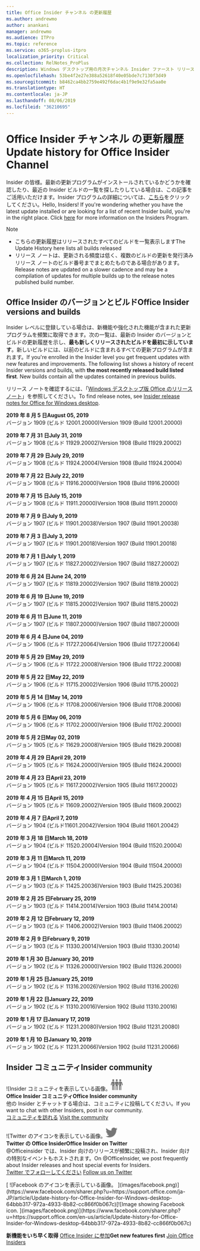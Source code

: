 ```yaml
---
title: Office Insider チャンネル の更新履歴
ms.author: andrewmo
author: anankani
manager: andrewmo
ms.audience: ITPro
ms.topic: reference
ms.service: o365-proplus-itpro
localization_priority: Critical
ms.collection: RelNotes_ProPlus
description: Windows デスクトップ用の月次チャンネル Insider ファースト リリースの更新履歴を Insider の皆様に提供します。
ms.openlocfilehash: 53be4f2e27e388a52618f40e05bde7c7130f3d49
ms.sourcegitcommit: b8462ca4bb2759e492f6dac4b1f9e9e32fa5aa0e
ms.translationtype: HT
ms.contentlocale: ja-JP
ms.lasthandoff: 08/06/2019
ms.locfileid: "36210695"
---
```

# <a name="update-history-for-office-insider-channel"></a><span data-ttu-id="8d73a-103">Office Insider チャンネル の更新履歴</span><span class="sxs-lookup"><span data-stu-id="8d73a-103">Update history for Office Insider Channel</span></span>

<span data-ttu-id="8d73a-p101">Insider の皆様。最新の更新プログラムがインストールされているかどうかを確認したり、最近の Insider ビルドの一覧を探したりしている場合は、この記事をご活用いただけます。Insider プログラムの詳細については、[こちら](https://insider.office.com/)をクリックしてください。</span><span class="sxs-lookup"><span data-stu-id="8d73a-p101">Hello, Insiders! If you're wondering whether you have the latest update installed or are looking for a list of recent Insider build, you're in the right place. Click [here](https://insider.office.com/) for more information on the Insiders Program.</span></span>

> [!NOTE]
> - <span data-ttu-id="8d73a-107">こちらの更新履歴はリリースされたすべてのビルドを一覧表示します</span><span class="sxs-lookup"><span data-stu-id="8d73a-107">The Update History here lists all builds released</span></span>
> - <span data-ttu-id="8d73a-108">リリース ノートは、更新される頻度は低く、複数のビルドの更新を発行済みリリース ノートのビルド番号までまとめたものである場合があります。</span><span class="sxs-lookup"><span data-stu-id="8d73a-108">Release notes are updated on a slower cadence and may be a compilation of updates for multiple builds up to the release notes published build number.</span></span>



## <a name="office-insider-versions-and-builds"></a><span data-ttu-id="8d73a-109">Office Insider のバージョンとビルド</span><span class="sxs-lookup"><span data-stu-id="8d73a-109">Office Insider versions and builds</span></span>

<span data-ttu-id="8d73a-p102">Insider レベルに登録している場合は、新機能や強化された機能が含まれた更新プログラムを頻繁に取得できます。次の一覧は、最新の Insider のバージョンとビルドの更新履歴を示し、**最も新しくリリースされたビルドを最初に示しています**。新しいビルドには、以前のビルドに含まれるすべての更新プログラムが含まれます。</span><span class="sxs-lookup"><span data-stu-id="8d73a-p102">If you're enrolled in the Insider level you get frequent updates with new features and improvements. The following list shows a history of recent Insider versions and builds, with **the most recently released build listed first**. New builds contain all the updates contained in previous builds.</span></span> 

<span data-ttu-id="8d73a-113">リリース ノートを確認するには、「[Windows デスクトップ版 Office のリリース ノート](https://docs.microsoft.com/ja-JP/OfficeUpdates/release-notes-office-insider)」を参照してください。</span><span class="sxs-lookup"><span data-stu-id="8d73a-113">To find release notes, see [Insider release notes for Office for Windows desktop](https://docs.microsoft.com/en-us/OfficeUpdates/release-notes-office-insider).</span></span>

[//]: # (削除禁止)

<span data-ttu-id="8d73a-115">**2019 年 8 月 5 日**</span><span class="sxs-lookup"><span data-stu-id="8d73a-115">**August 05, 2019**</span></span><br/>
<span data-ttu-id="8d73a-116">バージョン 1909 (ビルド 12001.20000)</span><span class="sxs-lookup"><span data-stu-id="8d73a-116">Version 1909 (Build 12001.20000)</span></span><br/>

<span data-ttu-id="8d73a-117">**2019 年 7 月 31 日**</span><span class="sxs-lookup"><span data-stu-id="8d73a-117">**July 31, 2019**</span></span><br/>
<span data-ttu-id="8d73a-118">バージョン 1908 (ビルド 11929.20002)</span><span class="sxs-lookup"><span data-stu-id="8d73a-118">Version 1908 (Build 11929.20002)</span></span><br/>

<span data-ttu-id="8d73a-119">**2019 年 7 月 29 日**</span><span class="sxs-lookup"><span data-stu-id="8d73a-119">**July 29, 2019**</span></span><br/>
<span data-ttu-id="8d73a-120">バージョン 1908 (ビルド 11924.20004)</span><span class="sxs-lookup"><span data-stu-id="8d73a-120">Version 1908 (Build 11924.20004)</span></span><br/>

<span data-ttu-id="8d73a-121">**2019 年 7 月 22 日**</span><span class="sxs-lookup"><span data-stu-id="8d73a-121">**July 22, 2019**</span></span><br/>
<span data-ttu-id="8d73a-122">バージョン 1908 (ビルド 11916.20000)</span><span class="sxs-lookup"><span data-stu-id="8d73a-122">Version 1908 (Build 11916.20000)</span></span><br/>

<span data-ttu-id="8d73a-123">**2019 年 7 月 15 日**</span><span class="sxs-lookup"><span data-stu-id="8d73a-123">**July 15, 2019**</span></span><br/>
<span data-ttu-id="8d73a-124">バージョン 1908 (ビルド 11911.20000)</span><span class="sxs-lookup"><span data-stu-id="8d73a-124">Version 1908 (Build 11911.20000)</span></span><br/>

<span data-ttu-id="8d73a-125">**2019 年 7 月 9 日**</span><span class="sxs-lookup"><span data-stu-id="8d73a-125">**July 9, 2019**</span></span><br/>
<span data-ttu-id="8d73a-126">バージョン 1907 (ビルド 11901.20038)</span><span class="sxs-lookup"><span data-stu-id="8d73a-126">Version 1907 (Build 11901.20038)</span></span><br/>

<span data-ttu-id="8d73a-127">**2019 年 7 月 3 日**</span><span class="sxs-lookup"><span data-stu-id="8d73a-127">**July 3, 2019**</span></span><br/>
<span data-ttu-id="8d73a-128">バージョン 1907 (ビルド 11901.20018)</span><span class="sxs-lookup"><span data-stu-id="8d73a-128">Version 1907 (Build 11901.20018)</span></span><br/>

<span data-ttu-id="8d73a-129">**2019 年 7 月 1 日**</span><span class="sxs-lookup"><span data-stu-id="8d73a-129">**July 1, 2019**</span></span><br/>
<span data-ttu-id="8d73a-130">バージョン 1907 (ビルド 11827.20002)</span><span class="sxs-lookup"><span data-stu-id="8d73a-130">Version 1907 (Build 11827.20002)</span></span><br/>

<span data-ttu-id="8d73a-131">**2019 年 6 月 24 日**</span><span class="sxs-lookup"><span data-stu-id="8d73a-131">**June 24, 2019**</span></span><br/>
<span data-ttu-id="8d73a-132">バージョン 1907 (ビルド 11819.20002)</span><span class="sxs-lookup"><span data-stu-id="8d73a-132">Version 1907 (Build 11819.20002)</span></span><br/>

<span data-ttu-id="8d73a-133">**2019 年 6 月 19 日**</span><span class="sxs-lookup"><span data-stu-id="8d73a-133">**June 19, 2019**</span></span><br/>
<span data-ttu-id="8d73a-134">バージョン 1907 (ビルド 11815.20002)</span><span class="sxs-lookup"><span data-stu-id="8d73a-134">Version 1907 (Build 11815.20002)</span></span><br/>

<span data-ttu-id="8d73a-135">**2019 年 6 月 11 日**</span><span class="sxs-lookup"><span data-stu-id="8d73a-135">**June 11, 2019**</span></span><br/>
<span data-ttu-id="8d73a-136">バージョン 1907 (ビルド 11807.20000)</span><span class="sxs-lookup"><span data-stu-id="8d73a-136">Version 1907 (Build 11807.20000)</span></span><br/>

<span data-ttu-id="8d73a-137">**2019 年 6 月 4 日**</span><span class="sxs-lookup"><span data-stu-id="8d73a-137">**June 04, 2019**</span></span><br/>
<span data-ttu-id="8d73a-138">バージョン 1906 (ビルド 11727.20064)</span><span class="sxs-lookup"><span data-stu-id="8d73a-138">Version 1906 (Build 11727.20064)</span></span><br/>


<span data-ttu-id="8d73a-139">**2019 年 5 月 29 日**</span><span class="sxs-lookup"><span data-stu-id="8d73a-139">**May 29, 2019**</span></span><br/>
<span data-ttu-id="8d73a-140">バージョン 1906 (ビルド 11722.20008)</span><span class="sxs-lookup"><span data-stu-id="8d73a-140">Version 1906 (Build 11722.20008)</span></span><br/>

<span data-ttu-id="8d73a-141">**2019 年 5 月 22 日**</span><span class="sxs-lookup"><span data-stu-id="8d73a-141">**May 22, 2019**</span></span><br/> <span data-ttu-id="8d73a-142">バージョン 1906 (ビルド 11715.20002)</span><span class="sxs-lookup"><span data-stu-id="8d73a-142">Version 1906 (Build 11715.20002)</span></span><br/> 

<span data-ttu-id="8d73a-143">**2019 年 5 月 14 日**</span><span class="sxs-lookup"><span data-stu-id="8d73a-143">**May 14, 2019**</span></span><br/> <span data-ttu-id="8d73a-144">バージョン 1906 (ビルド 11708.20006)</span><span class="sxs-lookup"><span data-stu-id="8d73a-144">Version 1906 (Build 11708.20006)</span></span><br/>

<span data-ttu-id="8d73a-145">**2019 年 5 月 6 日**</span><span class="sxs-lookup"><span data-stu-id="8d73a-145">**May 06, 2019**</span></span><br/>
<span data-ttu-id="8d73a-146">バージョン 1906 (ビルド 11702.20000)</span><span class="sxs-lookup"><span data-stu-id="8d73a-146">Version 1906 (Build 11702.20000)</span></span><br/>

<span data-ttu-id="8d73a-147">**2019 年 5 月 2日**</span><span class="sxs-lookup"><span data-stu-id="8d73a-147">**May 02, 2019**</span></span><br/>
<span data-ttu-id="8d73a-148">バージョン 1905 (ビルド 11629.20008)</span><span class="sxs-lookup"><span data-stu-id="8d73a-148">Version 1905 (Build 11629.20008)</span></span><br/>

<span data-ttu-id="8d73a-149">**2019 年 4 月 29 日**</span><span class="sxs-lookup"><span data-stu-id="8d73a-149">**April 29, 2019**</span></span><br/>
<span data-ttu-id="8d73a-150">バージョン 1905 (ビルド 11624.20000)</span><span class="sxs-lookup"><span data-stu-id="8d73a-150">Version 1905 (Build 11624.20000)</span></span><br/>

<span data-ttu-id="8d73a-151">**2019 年 4 月 23 日**</span><span class="sxs-lookup"><span data-stu-id="8d73a-151">**April 23, 2019**</span></span><br/> <span data-ttu-id="8d73a-152">バージョン 1905 (ビルド 11617.20002)</span><span class="sxs-lookup"><span data-stu-id="8d73a-152">Version 1905 (Build 11617.20002)</span></span><br/>

<span data-ttu-id="8d73a-153">**2019 年 4 月 15 日**</span><span class="sxs-lookup"><span data-stu-id="8d73a-153">**April 15, 2019**</span></span><br/> <span data-ttu-id="8d73a-154">バージョン 1905 (ビルド 11609.20002)</span><span class="sxs-lookup"><span data-stu-id="8d73a-154">Version 1905 (Build 11609.20002)</span></span><br/>

<span data-ttu-id="8d73a-155">**2019 年 4 月 7 日**</span><span class="sxs-lookup"><span data-stu-id="8d73a-155">**April 7, 2019**</span></span><br/> <span data-ttu-id="8d73a-156">バージョン 1904 (ビルド11601.20042)</span><span class="sxs-lookup"><span data-stu-id="8d73a-156">Version 1904 (Build 11601.20042)</span></span><br/>

<span data-ttu-id="8d73a-157">**2019 年 3 月 18 日**</span><span class="sxs-lookup"><span data-stu-id="8d73a-157">**March 18, 2019**</span></span><br/> <span data-ttu-id="8d73a-158">バージョン 1904 (ビルド 11520.20004)</span><span class="sxs-lookup"><span data-stu-id="8d73a-158">Version 1904 (Build 11520.20004)</span></span><br/>

<span data-ttu-id="8d73a-159">**2019 年 3 月 11 日**</span><span class="sxs-lookup"><span data-stu-id="8d73a-159">**March 11, 2019**</span></span><br/> <span data-ttu-id="8d73a-160">バージョン 1904 (ビルド 11504.20000)</span><span class="sxs-lookup"><span data-stu-id="8d73a-160">Version 1904 (Build 11504.20000)</span></span><br/>

<span data-ttu-id="8d73a-161">**2019 年 3 月 1 日**</span><span class="sxs-lookup"><span data-stu-id="8d73a-161">**March 1, 2019**</span></span><br/> <span data-ttu-id="8d73a-162">バージョン 1903 (ビルド 11425.20036)</span><span class="sxs-lookup"><span data-stu-id="8d73a-162">Version 1903 (Build 11425.20036)</span></span><br/> 

<span data-ttu-id="8d73a-163">**2019 年 2 月 25 日**</span><span class="sxs-lookup"><span data-stu-id="8d73a-163">**February 25, 2019**</span></span><br/> <span data-ttu-id="8d73a-164">バージョン 1903 (ビルド 11414.20014)</span><span class="sxs-lookup"><span data-stu-id="8d73a-164">Version 1903 (Build 11414.20014)</span></span><br/> 

<span data-ttu-id="8d73a-165">**2019 年 2 月 12 日**</span><span class="sxs-lookup"><span data-stu-id="8d73a-165">**February 12, 2019**</span></span><br/> <span data-ttu-id="8d73a-166">バージョン 1903 (ビルド 11406.20002)</span><span class="sxs-lookup"><span data-stu-id="8d73a-166">Version 1903 (Build 11406.20002)</span></span><br/> 

<span data-ttu-id="8d73a-167">**2019 年 2 月 9 日**</span><span class="sxs-lookup"><span data-stu-id="8d73a-167">**February 9, 2019**</span></span><br/> <span data-ttu-id="8d73a-168">バージョン 1903 (ビルド 11330.20014)</span><span class="sxs-lookup"><span data-stu-id="8d73a-168">Version 1903 (Build 11330.20014)</span></span><br/> 

<span data-ttu-id="8d73a-169">**2019 年 1 月 30 日**</span><span class="sxs-lookup"><span data-stu-id="8d73a-169">**January 30, 2019**</span></span><br/> <span data-ttu-id="8d73a-170">バージョン 1902 (ビルド 11326.20000)</span><span class="sxs-lookup"><span data-stu-id="8d73a-170">Version 1902 (Build 11326.20000)</span></span><br/> 

<span data-ttu-id="8d73a-171">**2019 年 1 月 25 日**</span><span class="sxs-lookup"><span data-stu-id="8d73a-171">**January 25, 2019**</span></span><br/> <span data-ttu-id="8d73a-172">バージョン 1902 (ビルド 11316.20026)</span><span class="sxs-lookup"><span data-stu-id="8d73a-172">Version 1902 (Build 11316.20026)</span></span><br/> 

<span data-ttu-id="8d73a-173">**2019 年 1 月 22 日**</span><span class="sxs-lookup"><span data-stu-id="8d73a-173">**January 22, 2019**</span></span><br/> <span data-ttu-id="8d73a-174">バージョン 1902 (ビルド 11310.20016)</span><span class="sxs-lookup"><span data-stu-id="8d73a-174">Version 1902 (Build 11310.20016)</span></span><br/> 

<span data-ttu-id="8d73a-175">**2019 年 1 月 17 日**</span><span class="sxs-lookup"><span data-stu-id="8d73a-175">**January 17, 2019**</span></span><br/> <span data-ttu-id="8d73a-176">バージョン 1902 (ビルド 11231.20080)</span><span class="sxs-lookup"><span data-stu-id="8d73a-176">Version 1902 (Build 11231.20080)</span></span><br/>

<span data-ttu-id="8d73a-177">**2019 年 1 月 10 日**</span><span class="sxs-lookup"><span data-stu-id="8d73a-177">**January 10, 2019**</span></span><br/> <span data-ttu-id="8d73a-178">バージョン 1902 (ビルド 11231.20066)</span><span class="sxs-lookup"><span data-stu-id="8d73a-178">Version 1902 (build 11231.20066)</span></span><br/> 


## <a name="insider-community"></a><span data-ttu-id="8d73a-179">Insider コミュニティ</span><span class="sxs-lookup"><span data-stu-id="8d73a-179">Insider community</span></span>

<span data-ttu-id="8d73a-180">![Insider コミュニティを表示している画像。</span><span class="sxs-lookup"><span data-stu-id="8d73a-180">![Image showing insider community.</span></span> ](images/insidercommunity.png) <br/>
<span data-ttu-id="8d73a-181">**Office Insider コミュニティ**</span><span class="sxs-lookup"><span data-stu-id="8d73a-181">**Office Insider community**</span></span><br/> <span data-ttu-id="8d73a-182">他の Insider とチャットする場合は、コミュニティに投稿してください。</span><span class="sxs-lookup"><span data-stu-id="8d73a-182">If you want to chat with other Insiders, post in our community.</span></span><br/><span data-ttu-id="8d73a-183"> 
[コミュニティを訪れる](https://go.microsoft.com/fwlink/?linkid=843493)</span><span class="sxs-lookup"><span data-stu-id="8d73a-183"> 
[Visit the community](https://go.microsoft.com/fwlink/?linkid=843493)</span></span><br/> 

<span data-ttu-id="8d73a-184">![Twitter のアイコンを表示している画像。</span><span class="sxs-lookup"><span data-stu-id="8d73a-184">![Image showing twitter icon.</span></span> ](images/twitter.png)<br/>
<span data-ttu-id="8d73a-185">**Twitter の Office Insider**</span><span class="sxs-lookup"><span data-stu-id="8d73a-185">**Office Insider on Twitter**</span></span><br/> <span data-ttu-id="8d73a-186">@Officeinsider では、Insider 向けのリリースが頻繁に投稿され、Insider 向けの特別なイベントもホストされます。</span><span class="sxs-lookup"><span data-stu-id="8d73a-186">On @OfficeInsider, we post frequently about Insider releases and host special events for Insiders.</span></span><br/><span data-ttu-id="8d73a-187"> 
[Twitter でフォローしてください](https://go.microsoft.com/fwlink/?linkid=717717)</span><span class="sxs-lookup"><span data-stu-id="8d73a-187"> 
[Follow us on Twitter](https://go.microsoft.com/fwlink/?linkid=717717)</span></span><br/> 

<span data-ttu-id="8d73a-188">
  [
  ![Facebook のアイコンを表示している画像。 ](images/facebook.png)](https://www.facebook.com/sharer.php?u=https://support.office.com/ja-JP/article/Update-history-for-Office-Insider-for-Windows-desktop-64bbb317-972a-4933-8b82-cc866f0b067c)</span><span class="sxs-lookup"><span data-stu-id="8d73a-188">[![Image showing Facebook icon. ](images/facebook.png)](https://www.facebook.com/sharer.php?u=https://support.office.com/en-us/article/Update-history-for-Office-Insider-for-Windows-desktop-64bbb317-972a-4933-8b82-cc866f0b067c)</span></span>


<span data-ttu-id="8d73a-189">**新機能をいち早く取得**
[Office Insider に参加](https://insider.office.com/)</span><span class="sxs-lookup"><span data-stu-id="8d73a-189">**Get new features first**
[Join Office Insiders](https://insider.office.com/)</span></span>